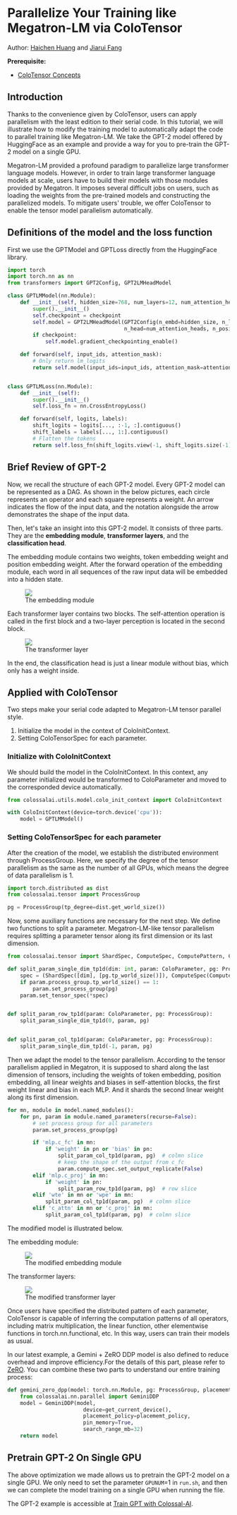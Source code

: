 # Parallelize Your Training like Megatron-LM via ColoTensor

Author: [Haichen Huang](https://github.com/1SAA) and [Jiarui Fang](https://github.com/feifeibear)

**Prerequisite:**
- [ColoTensor Concepts](../basics/colotensor_concept.md)

## Introduction

Thanks to the convenience given by ColoTensor, users can apply parallelism with the least edition to their serial code.
In this tutorial, we will illustrate how to modify the training model to automatically adapt the code to parallel training like Megatron-LM.
We take the GPT-2 model offered by HuggingFace as an example and provide a way for you to pre-train the GPT-2 model on a single GPU.

Megatron-LM provided a profound paradigm to parallelize large transformer language models.
However, in order to train large transformer language models at scale, users have to build their models with those modules provided by Megatron.
It imposes several difficult jobs on users, such as loading the weights from the pre-trained models and constructing the parallelized models.
To mitigate users' trouble, we offer ColoTensor to enable the tensor model parallelism automatically.

## Definitions of the model and the loss function

First we use the GPTModel and GPTLoss directly from the HuggingFace library.

```python
import torch
import torch.nn as nn
from transformers import GPT2Config, GPT2LMHeadModel

class GPTLMModel(nn.Module):
    def __init__(self, hidden_size=768, num_layers=12, num_attention_heads=12, max_seq_len=1024, vocab_size=50257, checkpoint=False):
        super().__init__()
        self.checkpoint = checkpoint
        self.model = GPT2LMHeadModel(GPT2Config(n_embd=hidden_size, n_layer=num_layers,
                                     n_head=num_attention_heads, n_positions=max_seq_len, n_ctx=max_seq_len, vocab_size=vocab_size))
        if checkpoint:
            self.model.gradient_checkpointing_enable()

    def forward(self, input_ids, attention_mask):
        # Only return lm_logits
        return self.model(input_ids=input_ids, attention_mask=attention_mask, use_cache=not self.checkpoint)[0]


class GPTLMLoss(nn.Module):
    def __init__(self):
        super().__init__()
        self.loss_fn = nn.CrossEntropyLoss()

    def forward(self, logits, labels):
        shift_logits = logits[..., :-1, :].contiguous()
        shift_labels = labels[..., 1:].contiguous()
        # Flatten the tokens
        return self.loss_fn(shift_logits.view(-1, shift_logits.size(-1)), shift_labels.view(-1))
```

## Brief Review of GPT-2

Now, we recall the structure of each GPT-2 model.
Every GPT-2 model can be represented as a DAG.
As shown in the below pictures, each circle represents an operator and each square represents a weight.
An arrow indicates the flow of the input data, and the notation alongside the arrow demonstrates the shape of the input data.

Then, let's take an insight into this GPT-2 model. It consists of three parts.
They are the **embedding module**, **transformer layers**, and the **classification head**.

The embedding module contains two weights, token embedding weight and position embedding weight.
After the forward operation of the embedding module, each word in all sequences of the raw input data will be embedded into a hidden state.

<figure style={{textAlign: "center"}}>
<img src="https://s2.loli.net/2022/08/17/omfkIEN6ui5jcL3.png"/>
<figcaption>The embedding module</figcaption>
</figure>

Each transformer layer contains two blocks. The self-attention operation is called in the first block and a two-layer perception is located in the second block.

<figure style={{textAlign: "center"}}>
<img src="https://s2.loli.net/2022/08/17/LAVzDlpRcj4dYeb.png"/>
<figcaption>The transformer layer</figcaption>
</figure>

In the end, the classification head is just a linear module without bias, which only has a weight inside.

## Applied with ColoTensor

Two steps make your serial code adapted to Megatron-LM tensor parallel style.
1. Initialize the model in the context of ColoInitContext.
2. Setting ColoTensorSpec for each parameter.

### Initialize with ColoInitContext

We should build the model in the ColoInitContext.
In this context, any parameter initialized would be transformed to ColoParameter and moved to the corresponded device automatically.

```python
from colossalai.utils.model.colo_init_context import ColoInitContext

with ColoInitContext(device=torch.device('cpu')):
    model = GPTLMModel()
```

### Setting ColoTensorSpec for each parameter

After the creation of the model, we establish the distributed environment through ProcessGroup.
Here, we specify the degree of the tensor parallelism as the same as the number of all GPUs, which means the degree of data parallelism is 1.

```python
import torch.distributed as dist
from colossalai.tensor import ProcessGroup

pg = ProcessGroup(tp_degree=dist.get_world_size())
```

Now, some auxiliary functions are necessary for the next step. We define two functions to split a parameter.
Megatron-LM-like tensor parallelism requires splitting a parameter tensor along its first dimension or its last dimension.

```python
from colossalai.tensor import ShardSpec, ComputeSpec, ComputePattern, ColoParameter, ProcessGroup

def split_param_single_dim_tp1d(dim: int, param: ColoParameter, pg: ProcessGroup):
    spec = (ShardSpec([dim], [pg.tp_world_size()]), ComputeSpec(ComputePattern.TP1D))
    if param.process_group.tp_world_size() == 1:
        param.set_process_group(pg)
    param.set_tensor_spec(*spec)


def split_param_row_tp1d(param: ColoParameter, pg: ProcessGroup):
    split_param_single_dim_tp1d(0, param, pg)


def split_param_col_tp1d(param: ColoParameter, pg: ProcessGroup):
    split_param_single_dim_tp1d(-1, param, pg)
```

Then we adapt the model to the tensor parallelism.
According to the tensor parallelism applied in Megatron, it is supposed to shard along the last dimension of tensors, including the weights of token embedding, position embedding, all linear weights and biases in self-attention blocks, the first weight linear and bias in each MLP.
And it shards the second linear weight along its first dimension.

```python
for mn, module in model.named_modules():
    for pn, param in module.named_parameters(recurse=False):
        # set process group for all parameters
        param.set_process_group(pg)

        if 'mlp.c_fc' in mn:
            if 'weight' in pn or 'bias' in pn:
                split_param_col_tp1d(param, pg)  # colmn slice
                # keep the shape of the output from c_fc
                param.compute_spec.set_output_replicate(False)
        elif 'mlp.c_proj' in mn:
            if 'weight' in pn:
                split_param_row_tp1d(param, pg)  # row slice
        elif 'wte' in mn or 'wpe' in mn:
            split_param_col_tp1d(param, pg)  # colmn slice
        elif 'c_attn' in mn or 'c_proj' in mn:
            split_param_col_tp1d(param, pg)  # colmn slice
```

The modified model is illustrated below.

The embedding module:

<figure style={{textAlign: "center"}}>
<img src="https://s2.loli.net/2022/08/17/Yu2xzXEabHV7pwe.png"/>
<figcaption>The modified embedding module</figcaption>
</figure>

The transformer layers:

<figure style={{textAlign: "center"}}>
<img src="https://s2.loli.net/2022/08/17/4HWsA2xz51IhPFO.png"/>
<figcaption>The modified transformer layer</figcaption>
</figure>

Once users have specified the distributed pattern of each parameter, ColoTensor is capable of inferring the computation patterns of all operators, including matrix multiplication, the linear function, other elementwise functions in torch.nn.functional, etc.
In this way, users can train their models as usual.

In our latest example, a Gemini + ZeRO DDP model is also defined to reduce overhead and improve efficiency.For the details of this part, please refer to [ZeRO](../features/zero_with_chunk.md). You can combine these two parts to understand our entire training process:

```python
def gemini_zero_dpp(model: torch.nn.Module, pg: ProcessGroup, placememt_policy: str = "auto"):
    from colossalai.nn.parallel import GeminiDDP
    model = GeminiDDP(model,
                        device=get_current_device(),
                        placement_policy=placememt_policy,
                        pin_memory=True,
                        search_range_mb=32)
    return model
```

## Pretrain GPT-2 On Single GPU

The above optimization we made allows us to pretrain the GPT-2 model on a single GPU. We only need to set the parameter `GPUNUM`=1 in `run.sh`, and then we can complete the model training on a single GPU when running the file.

The GPT-2 example is accessible at [Train GPT with Colossal-AI](https://github.com/hpcaitech/ColossalAI/tree/main/examples/language/gpt).
